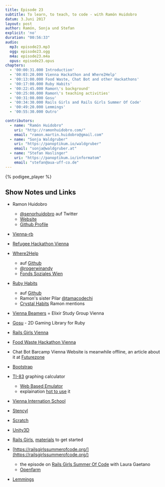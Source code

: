 ```yaml
---
title: Episode 23
subtitle: To learn, to teach, to code - with Ramón Huidobro
datum: 3.Juni 2017
layout: post
author: Ramón, Sonja und Stefan
explicit: 'no'
duration: "00:56:33"
audio:
  mp3: episode23.mp3
  ogg: episode23.ogg
  m4a: episode23.m4a
  opus: episode23.opus
chapters:
  - '00:00:31.000 Introduction'
  - '00:03:20.000 Vienna Hackathon and Where2Help'
  - '00:13:00.000 Food Waste, Chat Bot and other Hackathons'
  - '00:17:00.000 Ruby Habits'
  - '00:22:45.000 Ramon\'s background'
  - '00:25:00.000 Ramon\'s teaching activities'
  - '00:31:00.000 Gosu'
  - '00:34:30.000 Rails Girls and Rails Girls Summer Of Code'
  - '00:49:20.000 Lemmings'
  - '00:55:30.000 Outro'

contributors:
  - name: "Ramón Huidobro"
    uri: "http://ramonhuidobro.com/"
    email: "ramon.martin.huidobro@gmail.com"
  - name: "Sonja Waldgruber"
    uri: "https://panoptikum.io/waldgruber"
    email: "sonja@waldgruber.at"
  - name: "Stefan Haslinger"
    uri: "https://panoptikum.io/informatom"
    email: "stefan@aua-uff-co.de"
---
```


{% podigee_player %}

## Show Notes und Links

* Ramon Huidobro
  * [@senorhuidobro](https://twitter.com/senorhuidobro) auf Twitter
  * [Website](http://ramonhuidobro.com/)
  * [Github Profile](https://github.com/ramonh)

* [Vienna-rb](https://www.meetup.com/de-DE/vienna-rb/)
* [Refugee Hackathon Vienna](http://www.hackathon.wien/)
* [Where2Help](https://www.where2help.wien/)
  * auf [Github](https://github.com/where2help)
  * [@rogerwinandy](https://twitter.com/rogerwinandy)
  * [Fonds Soziales Wien](http://www.fsw.at/)

* [Ruby Habits](http://rubyhabits.github.io/)
  * auf [Github](https://github.com/rubyhabits)
  * Ramon's sister Pilar [@tamacodechi](https://twitter.com/tamacodechi)
  * [Crystal Habits](https://en.wikipedia.org/wiki/Crystal_habit) Ramon mentions

* [Vienna Beamers](https://blog.panoptikum.io/vienna-beamers/) = Elixir Study Group Vienna

* [Gosu](https://www.libgosu.org/) - 2D Gaming Library for Ruby
* [Rails Girls Vienna](http://railsgirls.com/vienna.html)

* [Food Waste Hackathon Vienna](https://www.facebook.com/events/602603063258326/)
* Chat Bot Barcamp Vienna Website is meanwhile offline, an article about it at [Futurezone](https://futurezone.at/digital-life/botbarcamp-erstes-chatbot-barcamp-in-wien/247.095.462)

* [Bootstrap](http://getbootstrap.com/)

* [TI-83](https://en.wikipedia.org/wiki/TI-83_series) graphing calculator
  * [Web Based Emulator](http://hackaday.com/2013/01/03/web-based-ti-graphing-calculator-emulator/)
  * explaination [hot to use](https://math.wonderhowto.com/how-to/spend-money-graphing-calculator-nah-just-use-web-based-ti-emulator-0141181/) it
* [Vienna Internation School](http://www.vis.ac.at/)
* [Stencyl](http://www.stencyl.com/)
* [Scratch](https://scratch.mit.edu/)
* [Unity3D](https://unity3d.com/de)

* [Rails Girls](http://railsgirls.com/), [materials](http://railsgirls.com/materials.html) to get started

* [https://railsgirlssummerofcode.org/](https://railsgirlssummerofcode.org/)
  * the episode on [Rails Girls Summer Of Code](https://aua-uff-co.de/2016/06/11/episode6.html#3c4f43f4) with Laura Gaetano
  * [Openfarm](https://openfarm.cc/)

* [Lemmings](https://lemmings.io/)